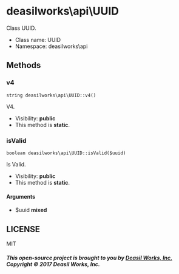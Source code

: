 deasilworks\api\UUID
===============

Class UUID.




* Class name: UUID
* Namespace: deasilworks\api







Methods
-------


### v4

    string deasilworks\api\UUID::v4()

V4.



* Visibility: **public**
* This method is **static**.




### isValid

    boolean deasilworks\api\UUID::isValid($uuid)

Is Valid.



* Visibility: **public**
* This method is **static**.


#### Arguments
* $uuid **mixed**



## LICENSE

MIT

##### This open-source project is brought to you by [Deasil Works, Inc.](http://deasil.works/) Copyright &copy; 2017 Deasil Works, Inc.